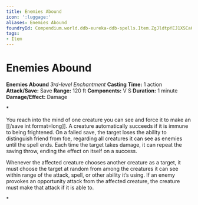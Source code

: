 ```yaml
---
title: Enemies Abound
icon: ':luggage:'
aliases: Enemies Abound
foundryId: Compendium.world.ddb-eureka-ddb-spells.Item.ZgJldtpYEJ1XSCa6
tags:
- Item
---
```


# Enemies Abound

**Enemies Abound**
_3rd-level Enchantment_
**Casting Time:** 1 action
**Attack/Save:** Save
**Range:** 120 ft
**Components:** V S
**Duration:** 1 minute
**Damage/Effect:** Damage

*<p class="Core-Styles_Core-Body">You reach into the mind of one creature you can see and force it to make an [[/save int format=long]]. A creature automatically succeeds if it is immune to being frightened. On a failed save, the target loses the ability to distinguish friend from foe, regarding all creatures it can see as enemies until the spell ends. Each time the target takes damage, it can repeat the saving throw, ending the effect on itself on a success.</p>
<p class="Core-Styles_Core-Body">Whenever the affected creature chooses another creature as a target, it must choose the target at random from among the creatures it can see within range of the attack, spell, or other ability it’s using. If an enemy provokes an opportunity attack from the affected creature, the creature must make that attack if it is able to.</p>*